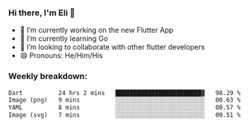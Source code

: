 ### Hi there, I'm Eli 👋
- 🔭 I’m currently working on the new Flutter App
- 🌱 I’m currently learning Go
- 🦄 I’m looking to collaborate with other flutter developers
- 😄 Pronouns: He/Him/His

### Weekly breakdown:
<!--START_SECTION:waka-->

```txt
Dart          24 hrs 2 mins   ████████████████████████▓   98.29 %
Image (png)   9 mins          ░░░░░░░░░░░░░░░░░░░░░░░░░   00.63 %
YAML          8 mins          ░░░░░░░░░░░░░░░░░░░░░░░░░   00.57 %
Image (svg)   7 mins          ░░░░░░░░░░░░░░░░░░░░░░░░░   00.51 %
```

<!--END_SECTION:waka-->
